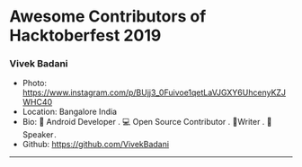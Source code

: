 # Awesome Contributors of Hacktoberfest 2019

### Vivek Badani
- Photo: https://www.instagram.com/p/BUjj3_0Fuivoe1qetLaVJGXY6UhcenyKZJWHC40
- Location: Bangalore India
- Bio: 📱 Android Developer . 💻 Open Source Contributor . 📝Writer . 🎤 Speaker . 
- Github: https://github.com/VivekBadani

-----------

